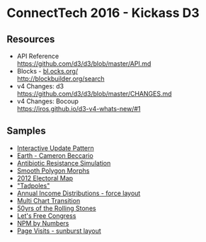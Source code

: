 # ConnectTech 2016 - Kickass D3

## Resources
<ul>
    <li class="fragment"><span class="hi">API Reference</span><br>
    <a class="small" href="https://github.com/d3/d3/blob/master/API.md" target="_blank">https://github.com/d3/d3/blob/master/API.md</a></li>
    <li class="fragment"><span class="hi">Blocks</span> - <a href="https://bl.ocks.org/" target="_blank">bl.ocks.org/</a><br>
    <a href="http://blockbuilder.org/search" target="_blank">http://blockbuilder.org/search</a></li>
    <li class="fragment"><span class="hi">v4 Changes: d3</span><br>
    <a class="small" href="https://github.com/d3/d3/blob/master/CHANGES.md" target="_blank">https://github.com/d3/d3/blob/master/CHANGES.md</a></li>
    <li class="fragment"><span class="hi">v4 Changes: Bocoup</span><br>
    <a target="_blank" href="https://iros.github.io/d3-v4-whats-new/#1" target="_blank">https://iros.github.io/d3-v4-whats-new/#1</a></li>
</ul>

## Samples
<ul>
	<li><a href="https://bl.ocks.org/cmgiven/32d4c53f19aea6e528faf10bfe4f3da9" target="_blank">Interactive Update Pattern</a></li>
	<li><a href="https://earth.nullschool.net" target="_blank">Earth - Cameron Beccario</a></li>
	<li><a href="http://bl.ocks.org/tonyhschu/067d977d6d4ae7224dcebdf3775d9e7e" target="_blank">Antibiotic Resistance Simulation</a></li>
	<li><a href="http://bl.ocks.org/veltman/4d1413aa5fd3bb5af1a806c146870031" target="_blank">Smooth Polygon Morphs</a></li>
	<li><a href="http://elections.nytimes.com/2012/ratings/electoral-map" target="_blank">2012 Electoral Map</a></li>
	<li> <a href="https://bl.ocks.org/mbostock/1136236" target="_blank">"Tadpoles"</a></li>
	<li><a href="http://flowingdata.com/2016/06/28/distributions-of-annual-income/" target="_blank">Annual Income Distributions - force layout</a></li>
	<li><a href="https://bl.ocks.org/mbostock/raw/1256572/" target="_blank">Multi Chart Transition</a></li>
	<li><a href="http://rollingstones.vizzuality.com/" target="_blank">50yrs of the Rolling Stones</a></li>
	<li><a href="http://letsfreecongress.org/" target="_blank">Let's Free Congress</a></li>
	<li><a href="http://npmbynumbers.bocoup.com/breakdown/age/question/versions" target="_blank">NPM by Numbers</a></li>
	<li><a href="https://bl.ocks.org/kerryrodden/7090426" target="_blank">Page Visits - sunburst layout</a></li>
</ul>
